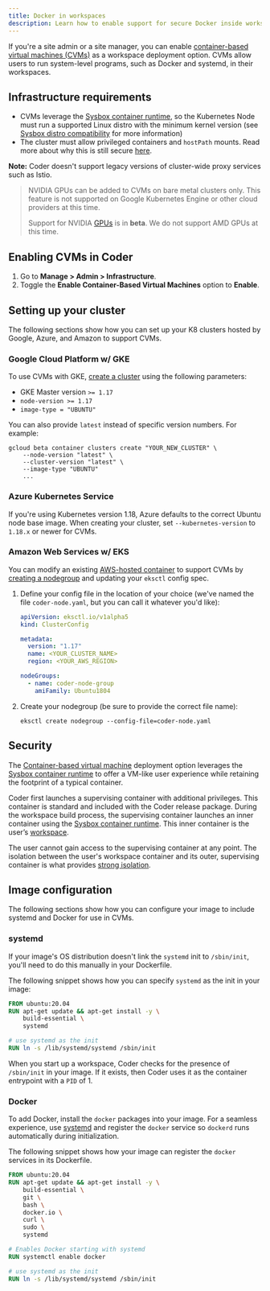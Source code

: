 ```yaml
---
title: Docker in workspaces
description: Learn how to enable support for secure Docker inside workspaces.
---
```


If you're a site admin or a site manager, you can enable
[container-based virtual machines (CVMs)](../../workspaces/cvms.md) as a
workspace deployment option. CVMs allow users to run system-level programs, such
as Docker and systemd, in their workspaces.

## Infrastructure requirements

- CVMs leverage the
  [Sysbox container runtime](https://github.com/nestybox/sysbox), so the
  Kubernetes Node must run a supported Linux distro with the minimum kernel
  version (see
  [Sysbox distro compatibility](https://github.com/nestybox/sysbox/blob/master/docs/distro-compat.md)
  for more information)
- The cluster must allow privileged containers and `hostPath` mounts. Read more
  about why this is still secure [here](#security).

**Note:** Coder doesn't support legacy versions of cluster-wide proxy services
such as Istio.

> NVIDIA GPUs can be added to CVMs on bare metal clusters only. This feature is
> not supported on Google Kubernetes Engine or other cloud providers at this
> time.
>
> Support for NVIDIA [GPUs](gpu-acceleration.md) is in **beta**. We do not
> support AMD GPUs at this time.

## Enabling CVMs in Coder

1. Go to **Manage > Admin > Infrastructure**.
1. Toggle the **Enable Container-Based Virtual Machines** option to **Enable**.

## Setting up your cluster

The following sections show how you can set up your K8 clusters hosted by
Google, Azure, and Amazon to support CVMs.

### Google Cloud Platform w/ GKE

To use CVMs with GKE, [create a cluster](../../setup/kubernetes/google.md) using
the following parameters:

- GKE Master version `>= 1.17`
- `node-version >= 1.17`
- `image-type = "UBUNTU"`

You can also provide `latest` instead of specific version numbers. For example:

```console
gcloud beta container clusters create "YOUR_NEW_CLUSTER" \
    --node-version "latest" \
    --cluster-version "latest" \
    --image-type "UBUNTU"
    ...
```

### Azure Kubernetes Service

If you're using Kubernetes version 1.18, Azure defaults to the correct Ubuntu
node base image. When creating your cluster, set `--kubernetes-version` to
`1.18.x` or newer for CVMs.

### Amazon Web Services w/ EKS

You can modify an existing [AWS-hosted container](../../setup/kubernetes/aws.md)
to support CVMs by
[creating a nodegroup](https://eksctl.io/usage/managing-nodegroups/#creating-a-nodegroup-from-a-config-file)
and updating your `eksctl` config spec.

1. Define your config file in the location of your choice (we've named the file
   `coder-node.yaml`, but you can call it whatever you'd like):

   ```yaml
   apiVersion: eksctl.io/v1alpha5
   kind: ClusterConfig

   metadata:
     version: "1.17"
     name: <YOUR_CLUSTER_NAME>
     region: <YOUR_AWS_REGION>

   nodeGroups:
     - name: coder-node-group
       amiFamily: Ubuntu1804
   ```

1. Create your nodegroup (be sure to provide the correct file name):

   ```console
   eksctl create nodegroup --config-file=coder-node.yaml
   ```

## Security

The [Container-based virtual machine](../../workspaces/cvms.md) deployment
option leverages the
[Sysbox container runtime](https://github.com/nestybox/sysbox) to offer a
VM-like user experience while retaining the footprint of a typical container.

Coder first launches a supervising container with additional privileges. This
container is standard and included with the Coder release package. During the
workspace build process, the supervising container launches an inner container
using the [Sysbox container runtime](https://github.com/nestybox/sysbox). This
inner container is the user’s [workspace](../../workspaces/index.md).

The user cannot gain access to the supervising container at any point. The
isolation between the user's workspace container and its outer, supervising
container is what provides
[strong isolation](https://github.com/nestybox/sysbox/blob/master/docs/user-guide/security.md).

## Image configuration

The following sections show how you can configure your image to include systemd
and Docker for use in CVMs.

### systemd

If your image's OS distribution doesn't link the `systemd` init to `/sbin/init`,
you'll need to do this manually in your Dockerfile.

The following snippet shows how you can specify `systemd` as the init in your
image:

```Dockerfile
FROM ubuntu:20.04
RUN apt-get update && apt-get install -y \
    build-essential \
    systemd

# use systemd as the init
RUN ln -s /lib/systemd/systemd /sbin/init
```

When you start up a workspace, Coder checks for the presence of `/sbin/init` in
your image. If it exists, then Coder uses it as the container entrypoint with a
`PID` of 1.

### Docker

To add Docker, install the `docker` packages into your image. For a seamless
experience, use [systemd](#systemd) and register the `docker` service so
`dockerd` runs automatically during initialization.

The following snippet shows how your image can register the `docker` services in
its Dockerfile.

```Dockerfile
FROM ubuntu:20.04
RUN apt-get update && apt-get install -y \
    build-essential \
    git \
    bash \
    docker.io \
    curl \
    sudo \
    systemd

# Enables Docker starting with systemd
RUN systemctl enable docker

# use systemd as the init
RUN ln -s /lib/systemd/systemd /sbin/init
```
